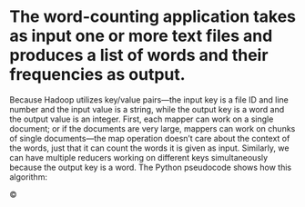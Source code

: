 # The word-counting application takes as input one or more text files and produces a list of words and their frequencies as output.
Because Hadoop utilizes key/value pairs—the input key is a file ID and line number and the input value is a string, while the output key is a word and the output value is an integer. 
First, each mapper can work on a single document; or if the documents are very large, mappers can work on chunks of single documents—the map operation doesn’t care about the context of the words, just that it can count the words it is given as input.
 Similarly, we can have multiple reducers working on different keys simultaneously because the output key is a word. The Python pseudocode shows how this algorithm:
 
©
